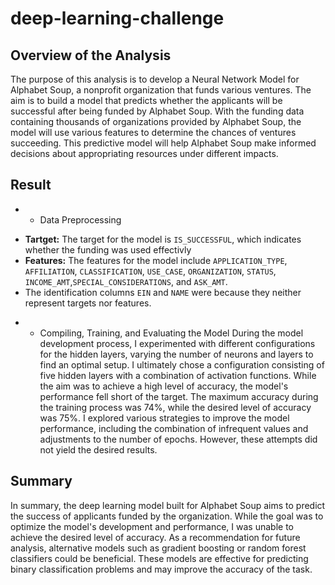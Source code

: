 # deep-learning-challenge

## Overview of the Analysis
The purpose of this analysis is to develop a Neural Network Model for Alphabet Soup, a nonprofit organization that funds various ventures. The aim is to build a model that predicts whether the applicants will be successful after being funded by Alphabet Soup. With the funding data containing thousands of organizations provided by Alphabet Soup, the model will use various features to determine the chances of ventures succeeding. This predictive model will help Alphabet Soup make informed decisions about appropriating resources under different impacts.

## Result
* * Data Preprocessing
- **Tartget:** The target for the model is `IS_SUCCESSFUL`, which indicates whether the funding was used effectivly
- **Features:** The features for the model include  `APPLICATION_TYPE`, `AFFILIATION`, `CLASSIFICATION`, `USE_CASE`, `ORGANIZATION`, `STATUS`,  `INCOME_AMT`,`SPECIAL_CONSIDERATIONS`, and `ASK_AMT`.
- The identification columns `EIN` and `NAME` were because they neither represent targets nor features.

* * Compiling, Training, and Evaluating the Model
During the model development process, I experimented with different configurations for the hidden layers, varying the number of neurons and layers to find an optimal setup. I ultimately chose a  configuration consisting of five hidden layers with a combination of activation functions. While the aim was to achieve a high level of accuracy, the model's performance fell short of the target. The maximum accuracy during the training process was 74%, while the desired level of accuracy was 75%. I explored various strategies to improve the model performance, including the combination of infrequent values and adjustments to the number of epochs. However, these attempts did not yield the desired results.

## Summary
In summary, the deep learning model built for Alphabet Soup aims to predict the success of applicants funded by the organization. While the goal was to optimize the model's development and performance, I was unable to achieve the desired level of accuracy. As a recommendation for future analysis, alternative models such as gradient boosting or random forest classifiers could be beneficial. These models are effective for predicting binary classification problems and may improve the accuracy of the task.